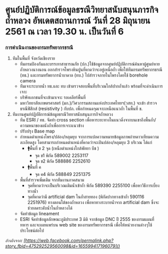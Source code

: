 ---
---

# ศูนย์ปฏิบัติการณ์ข้อมูลธรณีวิทยาสนับสนุนภารกิจถ้ำหลวง อัพเดตสถานการณ์ วันที่ 28 มิถุนายน 2561 ณ เวลา 19.30 น. เป็นวันที่ 6

### การดำเนินงานของกรมทรัพยากรธรณี

1.  ทีมในพื้นที่ จังหวัดเชียงราย
    - ทีมกรมป้องกันและบรรเทาสาธารณภัย (ปภ.)ใช้ข้อมูลจากศูนย์ปฏิบัติการณ์ค้นหาผู้ศูนย์หาย ถ้ำหลวงนางนอน ออกสำรวจโพรงหินปูนที่คาดว่าจะอยู่เหนือถ้ำ เพื่อให้ทีมกรมทรัพยากรธรณี (ทธ.) และกรมทรัพยากรน้ำบาดาล (ทบ.) ไปสำรวจภายในโพรงโดยใช้ borehole camera
    - ทีมเจาะระบายน้ำ ทธ.และ ทบ เข้าตรวจสอบพื้นที่บริเวณใกล้ปากถ้ำแล้ว พร้อมที่จะดำเนินการเจาะ
    - บริษัทเอกชนที่จะเข้ามาเจาะ รอเคลียร์พื้นที่
    - มหาวิทยาลัยเกษตรศาสตร์ (มก.)/วิศวกรรมสถานแห่งประเทศไทยฯ(วสท.) จะเข้า สำรวจธรณีฟิสิกส์ (resistivity ) กับปภ. เพื่อกำหนดจุดเจาะเหนือแนวถ้ำ ในพื้นที่ ข.
2.  ทีมงานศูนย์ปฏิบัติการณ์ข้อมูลธรณีวิทยาสนับสนุนภารกิจถ้ำหลวง
    - ทีม ESRI / ทธ. จัดทำ cross section เพื่อหาระยะทางในแนวดิ่งจากบนเขาถึงพื้นถ้ำ/ความหนาของผนังถ้ำเพื่อการเจาะแนวข้าง
    - ปรับปรุง Base map
    - กำหนดตำแหน่งโพรง/ปล่อง/หลุมยุบ จากการแปลความหมายข้อมูลภาพถ่ายดาวเทียมความละเอียดสูง โดยสามารถกำหนดตำแหน่งที่คาดว่าจะเป้นปล่อง/หลุมยุบ 3 บริเวณ ได้แก่
      - 🚹พื้นที่ ข 2 จุด (เหนือตำแหน่งใกล้พัทยา บีช )
        - จุด ข1 พิกัด 589002 2253117
        - จุด ข2 พิกัด 588886 2252610
      - 🚹พื้นที่ ค
        - จุด ค4 พิกัด 588849 2251375
    - พื้นที่สำรวจเพิ่มเติม จากทีมงานภาคสนาม
      - จุดที่คาดว่าจะเป็นบริเวณเติมน้ำเข้าถ้ำ พิกัด 589390 2255100 เพื่อหาวิธีการเบี่ยงทางน้ำ
      - จุดที่คาดว่ามี artificial dam ในถ้ำสายทอง (พิกัดปากทางเข้าถ้ำ 590116 2251976) ทางตอนใต้ของถ้ำหลวง เพื่อหาทางระบายน้ำจาก artificial dam ซึ่งจะช่วยลดระดับน้ำในถ้ำหลวงได้
    - จัดทำข้อมูล lineament
    - ESRI จัดทำข้อมูลลักษณะภูมิประเทศ 3 มิติ จากข้อมูล DNC ปี 2555 ของกรมแผนที่ทหาร และจะเผยแพร่บน web site ของกรมทรัพยากรธรณี เพื่อให้หน่วยงานต่างๆใช้ประโยชน์ต่อไป

_อ้างอิงจาก: [https://web.facebook.com/permalink.php?story_fbid=475292529560098&id=165599417196079]()_
